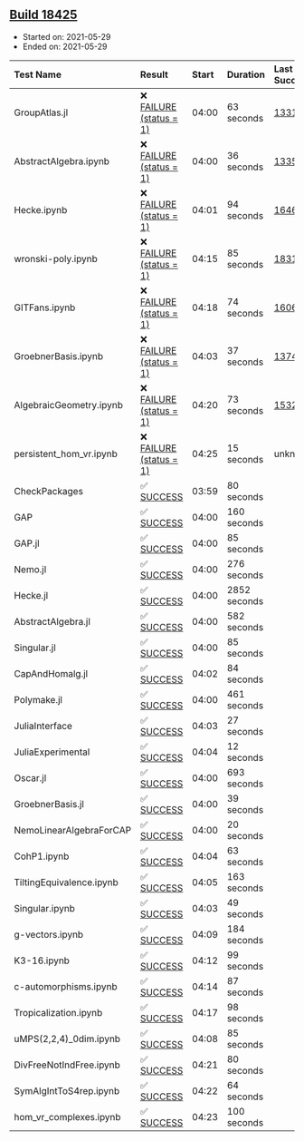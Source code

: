 ## [Build 18425](https://oscarci.mathematik.uni-kl.de/job/oscar/18425/)

* Started on: 2021-05-29
* Ended on: 2021-05-29

| Test Name    | Result | Start | Duration | Last Success | First Failure |
|:-------------|:-------|:------|:---------|:-------------|:--------------|
| GroupAtlas.jl | ❌ [FAILURE (status = 1)](https://oscarci.mathematik.uni-kl.de/job/oscar/18425/artifact/logs/build-18425/GroupAtlas.jl.log) | 04:00 | 63 seconds | [13311](https://oscarci.mathematik.uni-kl.de/job/oscar/13311/) | [13312](https://oscarci.mathematik.uni-kl.de/job/oscar/13312/) |
| AbstractAlgebra.ipynb | ❌ [FAILURE (status = 1)](https://oscarci.mathematik.uni-kl.de/job/oscar/18425/artifact/logs/build-18425/AbstractAlgebra.ipynb.log) | 04:00 | 36 seconds | [13355](https://oscarci.mathematik.uni-kl.de/job/oscar/13355/) | [13356](https://oscarci.mathematik.uni-kl.de/job/oscar/13356/) |
| Hecke.ipynb | ❌ [FAILURE (status = 1)](https://oscarci.mathematik.uni-kl.de/job/oscar/18425/artifact/logs/build-18425/Hecke.ipynb.log) | 04:01 | 94 seconds | [16463](https://oscarci.mathematik.uni-kl.de/job/oscar/16463/) | [16464](https://oscarci.mathematik.uni-kl.de/job/oscar/16464/) |
| wronski-poly.ipynb | ❌ [FAILURE (status = 1)](https://oscarci.mathematik.uni-kl.de/job/oscar/18425/artifact/logs/build-18425/wronski-poly.ipynb.log) | 04:15 | 85 seconds | [18314](https://oscarci.mathematik.uni-kl.de/job/oscar/18314/) | [18315](https://oscarci.mathematik.uni-kl.de/job/oscar/18315/) |
| GITFans.ipynb | ❌ [FAILURE (status = 1)](https://oscarci.mathematik.uni-kl.de/job/oscar/18425/artifact/logs/build-18425/GITFans.ipynb.log) | 04:18 | 74 seconds | [16068](https://oscarci.mathematik.uni-kl.de/job/oscar/16068/) | [16069](https://oscarci.mathematik.uni-kl.de/job/oscar/16069/) |
| GroebnerBasis.ipynb | ❌ [FAILURE (status = 1)](https://oscarci.mathematik.uni-kl.de/job/oscar/18425/artifact/logs/build-18425/GroebnerBasis.ipynb.log) | 04:03 | 37 seconds | [13748](https://oscarci.mathematik.uni-kl.de/job/oscar/13748/) | [13749](https://oscarci.mathematik.uni-kl.de/job/oscar/13749/) |
| AlgebraicGeometry.ipynb | ❌ [FAILURE (status = 1)](https://oscarci.mathematik.uni-kl.de/job/oscar/18425/artifact/logs/build-18425/AlgebraicGeometry.ipynb.log) | 04:20 | 73 seconds | [15322](https://oscarci.mathematik.uni-kl.de/job/oscar/15322/) | [15323](https://oscarci.mathematik.uni-kl.de/job/oscar/15323/) |
| persistent_hom_vr.ipynb | ❌ [FAILURE (status = 1)](https://oscarci.mathematik.uni-kl.de/job/oscar/18425/artifact/logs/build-18425/persistent_hom_vr.ipynb.log) | 04:25 | 15 seconds | unknown | unknown |
| CheckPackages | ✅ [SUCCESS](https://oscarci.mathematik.uni-kl.de/job/oscar/18425/artifact/logs/build-18425/CheckPackages.log) | 03:59 | 80 seconds |  |  |
| GAP | ✅ [SUCCESS](https://oscarci.mathematik.uni-kl.de/job/oscar/18425/artifact/logs/build-18425/GAP.log) | 04:00 | 160 seconds |  |  |
| GAP.jl | ✅ [SUCCESS](https://oscarci.mathematik.uni-kl.de/job/oscar/18425/artifact/logs/build-18425/GAP.jl.log) | 04:00 | 85 seconds |  |  |
| Nemo.jl | ✅ [SUCCESS](https://oscarci.mathematik.uni-kl.de/job/oscar/18425/artifact/logs/build-18425/Nemo.jl.log) | 04:00 | 276 seconds |  |  |
| Hecke.jl | ✅ [SUCCESS](https://oscarci.mathematik.uni-kl.de/job/oscar/18425/artifact/logs/build-18425/Hecke.jl.log) | 04:00 | 2852 seconds |  |  |
| AbstractAlgebra.jl | ✅ [SUCCESS](https://oscarci.mathematik.uni-kl.de/job/oscar/18425/artifact/logs/build-18425/AbstractAlgebra.jl.log) | 04:00 | 582 seconds |  |  |
| Singular.jl | ✅ [SUCCESS](https://oscarci.mathematik.uni-kl.de/job/oscar/18425/artifact/logs/build-18425/Singular.jl.log) | 04:00 | 85 seconds |  |  |
| CapAndHomalg.jl | ✅ [SUCCESS](https://oscarci.mathematik.uni-kl.de/job/oscar/18425/artifact/logs/build-18425/CapAndHomalg.jl.log) | 04:02 | 84 seconds |  |  |
| Polymake.jl | ✅ [SUCCESS](https://oscarci.mathematik.uni-kl.de/job/oscar/18425/artifact/logs/build-18425/Polymake.jl.log) | 04:00 | 461 seconds |  |  |
| JuliaInterface | ✅ [SUCCESS](https://oscarci.mathematik.uni-kl.de/job/oscar/18425/artifact/logs/build-18425/JuliaInterface.log) | 04:03 | 27 seconds |  |  |
| JuliaExperimental | ✅ [SUCCESS](https://oscarci.mathematik.uni-kl.de/job/oscar/18425/artifact/logs/build-18425/JuliaExperimental.log) | 04:04 | 12 seconds |  |  |
| Oscar.jl | ✅ [SUCCESS](https://oscarci.mathematik.uni-kl.de/job/oscar/18425/artifact/logs/build-18425/Oscar.jl.log) | 04:00 | 693 seconds |  |  |
| GroebnerBasis.jl | ✅ [SUCCESS](https://oscarci.mathematik.uni-kl.de/job/oscar/18425/artifact/logs/build-18425/GroebnerBasis.jl.log) | 04:00 | 39 seconds |  |  |
| NemoLinearAlgebraForCAP | ✅ [SUCCESS](https://oscarci.mathematik.uni-kl.de/job/oscar/18425/artifact/logs/build-18425/NemoLinearAlgebraForCAP.log) | 04:00 | 20 seconds |  |  |
| CohP1.ipynb | ✅ [SUCCESS](https://oscarci.mathematik.uni-kl.de/job/oscar/18425/artifact/logs/build-18425/CohP1.ipynb.log) | 04:04 | 63 seconds |  |  |
| TiltingEquivalence.ipynb | ✅ [SUCCESS](https://oscarci.mathematik.uni-kl.de/job/oscar/18425/artifact/logs/build-18425/TiltingEquivalence.ipynb.log) | 04:05 | 163 seconds |  |  |
| Singular.ipynb | ✅ [SUCCESS](https://oscarci.mathematik.uni-kl.de/job/oscar/18425/artifact/logs/build-18425/Singular.ipynb.log) | 04:03 | 49 seconds |  |  |
| g-vectors.ipynb | ✅ [SUCCESS](https://oscarci.mathematik.uni-kl.de/job/oscar/18425/artifact/logs/build-18425/g-vectors.ipynb.log) | 04:09 | 184 seconds |  |  |
| K3-16.ipynb | ✅ [SUCCESS](https://oscarci.mathematik.uni-kl.de/job/oscar/18425/artifact/logs/build-18425/K3-16.ipynb.log) | 04:12 | 99 seconds |  |  |
| c-automorphisms.ipynb | ✅ [SUCCESS](https://oscarci.mathematik.uni-kl.de/job/oscar/18425/artifact/logs/build-18425/c-automorphisms.ipynb.log) | 04:14 | 87 seconds |  |  |
| Tropicalization.ipynb | ✅ [SUCCESS](https://oscarci.mathematik.uni-kl.de/job/oscar/18425/artifact/logs/build-18425/Tropicalization.ipynb.log) | 04:17 | 98 seconds |  |  |
| uMPS(2,2,4)_0dim.ipynb | ✅ [SUCCESS](https://oscarci.mathematik.uni-kl.de/job/oscar/18425/artifact/logs/build-18425/uMPS-2-2-4-_0dim.ipynb.log) | 04:08 | 85 seconds |  |  |
| DivFreeNotIndFree.ipynb | ✅ [SUCCESS](https://oscarci.mathematik.uni-kl.de/job/oscar/18425/artifact/logs/build-18425/DivFreeNotIndFree.ipynb.log) | 04:21 | 80 seconds |  |  |
| SymAlgIntToS4rep.ipynb | ✅ [SUCCESS](https://oscarci.mathematik.uni-kl.de/job/oscar/18425/artifact/logs/build-18425/SymAlgIntToS4rep.ipynb.log) | 04:22 | 64 seconds |  |  |
| hom_vr_complexes.ipynb | ✅ [SUCCESS](https://oscarci.mathematik.uni-kl.de/job/oscar/18425/artifact/logs/build-18425/hom_vr_complexes.ipynb.log) | 04:23 | 100 seconds |  |  |
